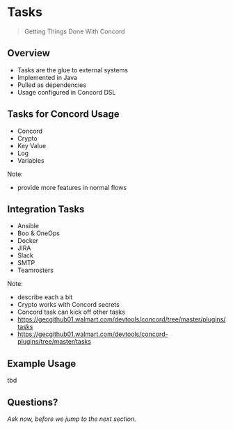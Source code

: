# Tasks

> Getting Things Done With Concord


## Overview

- Tasks are the glue to external systems
- Implemented in Java
- Pulled as dependencies
- Usage configured in Concord DSL


## Tasks for Concord Usage

- Concord
- Crypto
- Key Value
- Log
- Variables

Note:
- provide more features in normal flows


## Integration Tasks

- Ansible
- Boo & OneOps
- Docker
- JIRA
- Slack
- SMTP
- Teamrosters

Note: 
- describe each a bit
- Crypto works with Concord secrets
- Concord task can kick off other tasks
- https://gecgithub01.walmart.com/devtools/concord/tree/master/plugins/tasks
- https://gecgithub01.walmart.com/devtools/concord-plugins/tree/master/tasks


## Example Usage

tbd 


## Questions?

<em class="yellow">Ask now, before we jump to the next section.</em>

